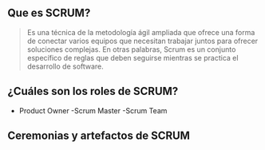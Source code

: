 ## Que es SCRUM?
 > Es una técnica de la metodología ágil ampliada que ofrece una forma de conectar varios equipos que necesitan trabajar juntos para ofrecer soluciones complejas. En otras palabras, Scrum es un conjunto específico de reglas que deben seguirse mientras se practica el desarrollo de software.
## ¿Cuáles son los roles de SCRUM?
- Product Owner
-Scrum Master
-Scrum Team
## Ceremonias y artefactos de SCRUM
